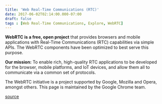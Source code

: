 ```yaml
---
title: 'Web Real-Time Communications (RTC)'
date: 2017-06-02T02:14:00.000-07:00
draft: false
tags : [Web Real-Time Communications, Explore, WebRTC]
---
```


**WebRTC is a free, open project** that provides browsers and mobile applications with Real-Time Communications (RTC) capabilities via simple APIs. The WebRTC components have been optimized to best serve this purpose.  
  
**Our mission:** To enable rich, high-quality RTC applications to be developed for the browser, mobile platforms, and IoT devices, and allow them all to communicate via a common set of protocols.  
  
The WebRTC initiative is a project supported by Google, Mozilla and Opera, amongst others. This page is maintained by the Google Chrome team.  
  
[source](https://webrtc.org/)